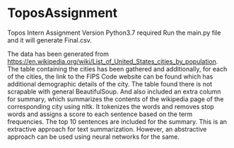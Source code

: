 # ToposAssignment
Topos Intern Assignment
Version Python3.7 required
Run the main.py file and it will generate Final.csv.

The data has been generated from https://en.wikipedia.org/wiki/List_of_United_States_cities_by_population. The table containing the cities has been gathered and additionally, for each of the cities, the link to the FIPS Code website can be found which has additional demographic details of the city. The table found there is not scrapable with general BeautifulSoup. And also included an extra column for summary, which summarizes the contents of the wikipedia page of the corresponding city using nltk. It tokenizes the words and removes stop words and assigns a score to each sentence based on the term frequencies. The top 10 sentences are included for the summary. This is an extractive approach for text summarization. However, an abstractive approach can be used using neural networks for the same.
